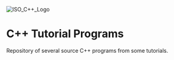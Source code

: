 ![ISO_C++_Logo](https://github.com/ElmarUhl/C_plus_plus/assets/157088447/be86666a-bf9c-40e0-bdd8-1cc977977a6e)

# C++ Tutorial Programs

Repository of several source C++ programs from some tutorials.
